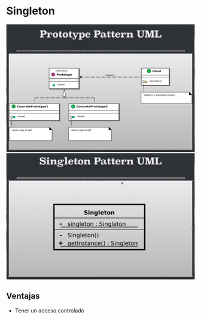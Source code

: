 # Singleton

![Imagen](./../images/prototype.png)
![Imagen](./images/singleton.png)

## Ventajas

- Tener un acceso controlado
